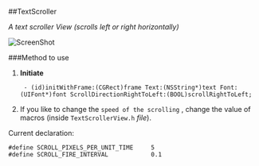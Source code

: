 ##TextScroller


<i> A text scroller View (scrolls left or right horizontally) </i>

![ScreenShot](http://www.pictureshoster.com/files/l0m2pvyl7ljc25a3zhvt.png)

###Method to use

1. **Initiate**
 
		- (id)initWithFrame:(CGRect)frame Text:(NSString*)text Font:(UIFont*)font ScrollDirectionRightToLeft:(BOOL)scrollRightToLeft;

2. If you like to change the `speed of the scrolling` , change the value of macros (inside `TextScrollerView.h` *file*). 

Current declaration:

	#define SCROLL_PIXELS_PER_UNIT_TIME     5
	#define SCROLL_FIRE_INTERVAL            0.1